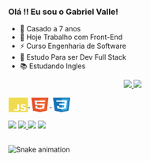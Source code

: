 ### Olá !!  Eu sou o Gabriel Valle!

- 💍 Casado a 7 anos
- 🔭 Hoje Trabalho com Front-End
- ⚡ Curso Engenharia de Software
- 🌱 Estudo Para ser Dev Full Stack
- 📚 Estudando Ingles

<div align="center">
  <a href="https://github.com/GabrielValleR">
  <img height="180em" src="https://github-readme-stats.vercel.app/api?username=GabrielValleR&show_icons=true&theme=dracula&include_all_commits=true&count_private=true"/>
  <img height="180em" src="https://github-readme-stats.vercel.app/api/top-langs/?username=GabrielValleR&layout=compact&langs_count=7&theme=dracula"/>
</div>
<div style="display: inline_block"><br>
  <img align="center" alt="Rafa-Js" height="30" width="40" src="https://raw.githubusercontent.com/devicons/devicon/master/icons/javascript/javascript-plain.svg"> 
  <img align="center" alt="Rafa-HTML" height="30" width="40" src="https://raw.githubusercontent.com/devicons/devicon/master/icons/html5/html5-original.svg">
  <img align="center" alt="Rafa-CSS" height="30" width="40" src="https://raw.githubusercontent.com/devicons/devicon/master/icons/css3/css3-original.svg">  
</div>
 <br> 
<div> 
  <a href="https://www.youtube.com/channel/UCFaK5JBoKZ9rGMS0BKfFNqw/featured" target="_blank"><img src="https://img.shields.io/badge/YouTube-FF0000?style=for-the-badge&logo=youtube&logoColor=white" target="_blank"></a>
  <a href="https://instagram.com/gabriielvalle" target="_blank"><img src="https://img.shields.io/badge/-Instagram-%23E4405F?style=for-the-badge&logo=instagram&logoColor=white" target="_blank"><//a> 	
  <a href = "mailto:gabrielvallerodrigues@gmail.com"><img src="https://img.shields.io/badge/-Gmail-%23333?style=for-the-badge&logo=gmail&logoColor=white" target="_blank"></a>
  <a href="https://www.linkedin.com/in/gabrielvaller/" target="_blank"><img src="https://img.shields.io/badge/-LinkedIn-%230077B5?style=for-the-badge&logo=linkedin&logoColor=white" target="_blank"></a>   
</div>
  <br>
  
  ![Snake animation](https://github.com/GabrielValleR/GabrielValleR/blob/output/github-contribution-grid-snake.svg)

